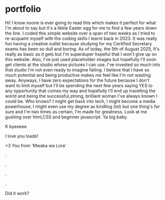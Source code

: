 # portfolio
Hi! 
I know noone is ever going to read this which makes it perfect for what I'm about to say but it's a likkle Easter egg for me to find a few years down the line. 
I coded this simple website over a span of two weeks as I tried to re-acquaint myself with the coding skills I learnt back in 2023. It was really fun having a creative outlet because studying for my Certified Secretary exams has been so dull and boring. As of today, the 5th of August 2025, It's really as basic as it gets but I'm superduper hopeful that I won't give up on this website.
Also, I've just used placeholder images but hopefully I'll soon get clients at the studio whose pictures I can use. I've invested so much into that studio I'm not even ready to imagine failing. I believe that I have so much potential and being productive makes me feel like I'm not wasting away.
Anyways, I have zero expectations for the future because I don't want to limit myself but I'll be spending the next few years saying YES to any opportunity that comes my way and hopefully I'll end up travelling the world and being the successful,strong, brilliant woman I've always known I could be. Who knows? I might get back into tech, I might become a media powerhouse, I might even use my degree as kindling (lol) but one thing's for sure and I'm two times as certain, I'm made for greatness.
Look at me gushing over html,CSS and beginner javascript. Ya big baby.

K byeeeee

I love you loads!

<3 You from 'Mwaka wa Lora'

.

.

.

.

Did it work?
